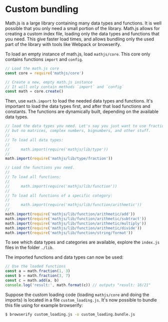 # Custom bundling

Math.js is a large library containing many data types and functions. 
It is well possible that you only need a small portion of the library. 
Math.js allows for creating a custom index file, loading only the data types 
and functions  that you need. This give faster load times, and allows bundling 
only the used part of the library with tools like Webpack or browserify.

To load an empty instance of math.js, load `mathjs/core`. This core only
contains functions `import` and `config`.

```js
// Load the math.js core
const core = require('mathjs/core')

// Create a new, empty math.js instance
// It will only contain methods `import` and `config`
const math = core.create()
```

Then, use `math.import` to load the needed data types and functions. 
It's important to load the data types first, and after that load functions
and constants. The functions are dynamically built, depending on the available
data types.

```js
// load the data types you need. Let's say you just want to use fractions,
// but no matrices, complex numbers, bignumbers, and other stuff.
//
// To load all data types:
//
//     math.import(require('mathjs/lib/type'))
//
math.import(require('mathjs/lib/type/fraction'))

// Load the functions you need.
//
// To load all functions:
//
//     math.import(require('mathjs/lib/function'))
//
// To load all functions of a specific category:
//
//     math.import(require('mathjs/lib/function/arithmetic'))
//
math.import(require('mathjs/lib/function/arithmetic/add'))
math.import(require('mathjs/lib/function/arithmetic/subtract'))
math.import(require('mathjs/lib/function/arithmetic/multiply'))
math.import(require('mathjs/lib/function/arithmetic/divide'))
math.import(require('mathjs/lib/function/string/format'))
```

To see which data types and categories are available, explore the `index.js` 
files in the folder `./lib`.

The imported functions and data types can now be used:

```js
// Use the loaded functions
const a = math.fraction(1, 3)
const b = math.fraction(3, 7)
const c = math.add(a, b)
console.log('result:', math.format(c)) // outputs "result: 16/21"
```

Suppose the custom loading code (loading `mathjs/core` and doing the imports)
is located in a file `custom_loading.js`. It's now possible to bundle
this file using for example browserify:

```bash
$ browserify custom_loading.js -o custom_loading.bundle.js
```
